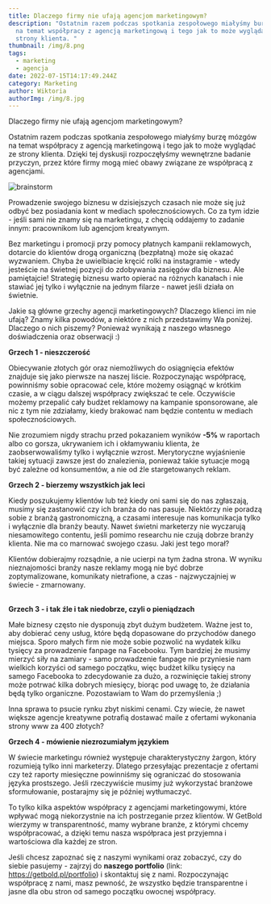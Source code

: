 ```yaml
---
title: Dlaczego firmy nie ufają agencjom marketingowym?
description: "Ostatnim razem podczas spotkania zespołowego miałyśmy burzę mózgów
  na temat współpracy z agencją marketingową i tego jak to może wyglądać ze
  strony klienta. "
thumbnail: /img/8.png
tags:
  - marketing
  - agencja
date: 2022-07-15T14:17:49.244Z
category: Marketing
author: Wiktoria
authorImg: /img/8.jpg
---
```

Dlaczego firmy nie ufają agencjom marketingowym?

Ostatnim razem podczas spotkania zespołowego miałyśmy burzę mózgów na temat współpracy z agencją marketingową i tego jak to może wyglądać ze strony klienta. Dzięki tej dyskusji rozpoczęłyśmy wewnętrzne badanie przyczyn, przez które firmy mogą mieć obawy związane ze współpracą z agencjami. 

![brainstorm](/img/7.png)

Prowadzenie swojego biznesu w dzisiejszych czasach nie może się już odbyć bez posiadania kont w mediach społecznościowych. Co za tym idzie - jeśli sami nie znamy się na marketingu, z chęcią oddajemy to zadanie innym: pracownikom lub agencjom kreatywnym. 

Bez marketingu i promocji przy pomocy płatnych kampanii reklamowych, dotarcie do klientów drogą organiczną (bezpłatną) może się okazać wyzwaniem. Chyba że uwielbiacie kręcić rolki na instagramie - wtedy jesteście na świetnej pozycji do zdobywania zasięgów dla biznesu. Ale pamiętajcie! Strategię biznesu warto opierać na różnych kanałach i nie stawiać jej tylko i wyłącznie na jednym filarze - nawet jeśli działa on świetnie. 

Jakie są główne grzechy agencji marketingowych? Dlaczego klienci im nie ufają? Znamy kilka powodów, a niektóre z nich przedstawimy Wa poniżej. Dlaczego o nich piszemy? Ponieważ wynikają z naszego własnego doświadczenia oraz obserwacji :)



**Grzech 1 - nieszczerość**

Obiecywanie złotych gór oraz niemożliwych do osiągnięcia efektów znajduje się jako pierwsze na naszej liście. Rozpoczynając współpracę, powinniśmy sobie opracować cele, które możemy osiągnąć w krótkim czasie, a w ciągu dalszej współpracy zwiększać te cele. Oczywiście możemy przepalić cały budżet reklamowy na kampanie sponsorowane, ale nic z tym nie zdziałamy, kiedy brakować nam będzie contentu w mediach społecznościowych. 

Nie zrozumiem nigdy strachu przed pokazaniem wyników **\-5%** w raportach albo co gorsza, ukrywaniem ich i okłamywaniu klienta, że zaobserwowaliśmy tylko i wyłącznie wzrost. Merytoryczne wyjaśnienie takiej sytuacji zawsze jest do znalezienia, ponieważ takie sytuacje mogą być zależne od konsumentów, a nie od źle stargetowanych reklam. 



**Grzech 2 - bierzemy wszystkich jak leci**

Kiedy poszukujemy klientów lub też kiedy oni sami się do nas zgłaszają, musimy się zastanowić czy ich branża do nas pasuje. Niektórzy nie poradzą sobie z branżą gastronomiczną, a czasami interesuje nas komunikacja tylko i wyłącznie dla branży beauty. Nawet świetni marketerzy nie wyczarują niesamowitego contentu, jeśli pomimo researchu nie czują dobrze branży klienta. Nie ma co marnować swojego czasu. Jaki jest tego morał? 

Klientów dobierajmy rozsądnie, a nie ucierpi na tym żadna strona. W wyniku nieznajomości branży nasze reklamy mogą nie być dobrze zoptymalizowane, komunikaty nietrafione, a czas - najzwyczajniej w świecie - zmarnowany. 

**\
Grzech 3 - i tak źle i tak niedobrze, czyli o pieniądzach**

Małe biznesy często nie dysponują zbyt dużym budżetem. Ważne jest to, aby dobierać ceny usług, które będą dopasowane do przychodów danego miejsca. Sporo małych firm nie może sobie pozwolić na wydatek kilku tysięcy za prowadzenie fanpage na Facebooku. Tym bardziej że musimy mierzyć siły na zamiary - samo prowadzenie fanpage nie przyniesie nam wielkich korzyści od samego początku, więc budżet kilku tysięcy na samego Facebooka to zdecydowanie za dużo, a rozwinięcie takiej strony może potrwać kilka dobrych miesięcy, biorąc pod uwagę to, że działania będą tylko organiczne. Pozostawiam to Wam do przemyślenia ;)

Inna sprawa to psucie rynku zbyt niskimi cenami. Czy wiecie, że nawet większe agencje kreatywne potrafią dostawać maile z ofertami wykonania strony www za 400 złotych? 

**Grzech 4 - mówienie niezrozumiałym językiem** 

W świecie marketingu również występuje charakterystyczny żargon, który rozumieją tylko inni marketerzy. Dlatego przesyłając prezentacje z ofertami czy też raporty miesięczne powinniśmy się ograniczać do stosowania języka prostszego. Jeśli rzeczywiście musimy już wykorzystać branżowe sformułowanie, postarajmy się je później wytłumaczyć.

To tylko kilka aspektów współpracy z agencjami marketingowymi, które wpływać mogą niekorzystnie na ich postrzeganie przez klientów. W GetBold wierzymy w transparentność, mamy wybrane branże, z którymi chcemy współpracować, a dzięki temu nasza współpraca jest przyjemna i wartościowa dla każdej ze stron. 

Jeśli chcesz zapoznać się z naszymi wynikami oraz zobaczyć, czy do siebie pasujemy - zajrzyj do **naszego portfolio** (link: <https://getbold.pl/portfolio>) i skontaktuj się z nami. Rozpoczynając współpracę z nami, masz pewność, że wszystko będzie transparentne i jasne dla obu stron od samego początku owocnej współpracy.